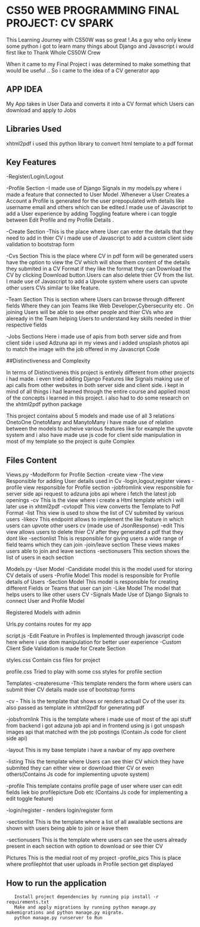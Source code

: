 # CS50 WEB PROGRAMMING FINAL PROJECT: CV SPARK


This Learning Journey with CS50W was so great !.As a guy who only knew some python i got to learn many things about Django and Javascript i would first like to Thank Whole CS50W Crew


When it came to my Final Project i was determined to make something that would be useful .. So i came to the idea of a CV generator app

## APP IDEA

My App takes in User Data and converts it into a CV format which Users can download and apply to Jobs 



## Libraries Used


xhtml2pdf i used this python library to convert html template to a pdf format

## Key Features

-Register/Login/Logout 

-Profile Section -I made use of Django Signals in my models.py where  i made a feature that connected to User Model .Whenever a User Creates a Account a Profile is generated  for the user prepopulated with details like username email and others which can be edited.I made use of Javascript to add a User experience by adding Toggling feature where i can toggle between Edit Profile and my Profile Details .

-Create Section  -This is the place where User can enter the details that they need to add in thier CV i made use of Javascript to add a custom client side validation to bootstrap form 

-Cvs Section This is the place where CV in pdf form will be generated  users have the option to view the CV which will show them content of the  details they submited  in a CV Format if they like the format they can Download the CV by clicking Download button.Users can also delete thier CV from the list. I made use of Javascript to add a Upvote system where users can upvote other users CVs similar to like feature.


-Team Section This is section where Users can browse through different fields Where they can join Teams like Web Developer,Cybersecurity etc . On joining Users will be able to see other people and thier CVs who are aleready in the Team helping Users to understand key skills needed in thier respective fields


-Jobs Sections  Here i made use of apis from both server side and from client side i used Adzuna api in my views and i added unsplash photos api to match the image with the job offered in my Javascript Code


##Distinctiveness and Complexity

In terms of Distinctivenes this project is entirely different from other projects i had made. i even tried adding Django Features like Signals making use of api calls  from other websites in both server side and client side. i kept in mind of all things i had learned through the entire course and applied most of the concepts i learned in this project. i also had to do some research on the xhtml2pdf python package 
  
This project contains about 5 models and made use of all 3 relations OnetoOne OnetoMany and ManytoMany  i have made use of relation between the models to acheive various features like for example the upvote system and i also have made use js code  for client side manipulation in most of my template so the project is quite Complex

## Files Content

Views.py
        -Modelform for Profile Section
        -create view -The view Responsible for adding User details used in Cv
        -login,logout,register views
        -profile view responsible for Profile section 
        -jobfromlink view responsible for server side api request to adzuna jobs api where i fetch the latest job openings
        -cv This is the view where i create a Html template which i will later use in xhtml2pdf
        -cvtopdf This view converts the Template to Pdf Format
        -list This view is used to show the list of CV submited by various users
        -likecv This endpoint allows to implement the like feature  in which users can upvote other users cv (made use of JsonResponse)
        -edit This view allows users to delete thier CV after they generated a pdf that they dont like
        -sectionlist This is responsible for giving users a wide range of field teams which they can join
        -join/leave section These views makes users able to join and leave sections
        -sectionusers This section shows the list of users in each section


Models.py
         -User Model
         -Candidate model this is the model used for storing CV details of users
         -Profile Model This model is responsible for Profile details of Users 
         -Section Model This model is responsible for creating different Fields or Teams that user can join
         -Like Model The model that helps users to like other users CV
         -Signals Made Use of Django Signals to connect User and Profile Model

Registered Models with admin


Urls.py 
     contains routes for my app

script.js
  -Edit Feature in Profiles is Implemented through  javascript code here where i use dom manipulation for better user experience
  -Custom Client Side Validation is made for Create Section


styles.css
 Contain css files for project

profile.css
  Tried to play with some css styles for profile section

Templates
 -createresume -This template renders the form where users can submit thier CV details made use of bootstrap forms

 -cv - This is the template that shows or renders actuall Cv of the user its also passed as template in xhtml2pdf for generating pdf

 -jobsfromlink This is the template where i made use of most of the api stuff from backend i got adzuna job api and in frontend using js i got unspash images api that matched with the job postings (Contain Js code for client side api)

-layout This is my base template i have a navbar of my app overhere

-listing This the template where Users can see thier CV which they have submited they can either view or download thier CV or even others(Contains Js code for implementing upvote system)

-profile This template contains profile page of user where user can edit fields liek bio profilepicture Dob etc (Contains Js code for implementing a edit toggle feature)

-login/register - renders login/register form

-sectionlist This is the template where a list of all awailable sections are shown with users being able to join or leave them

-sectionusers This is the template where users can see the users already present in each section with option to download or see thier CV


Pictures This is the medial root of my project 
   -profile_pics This is place where profilephtot that user uploads in Profile section get displayed


## How to run the application
       Install project dependencies by running pip install -r requirements.txt
       Make and apply migrations by running python manage.py makemigrations and python manage.py migrate.
       python manage.py runserver to Run


